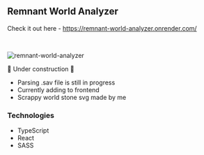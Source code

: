 ## Remnant World Analyzer

Check it out here - https://remnant-world-analyzer.onrender.com/

<br>

![remnant-world-analyzer](https://github.com/xerilius/remnant-world-analyzer/assets/50254110/e9176f46-29a8-40de-a548-18cdcf80b138)

🚧 Under construction 🚧

- Parsing .sav file is still in progress
- Currently adding to frontend
- Scrappy world stone svg made by me

### Technologies

- TypeScript
- React
- SASS
